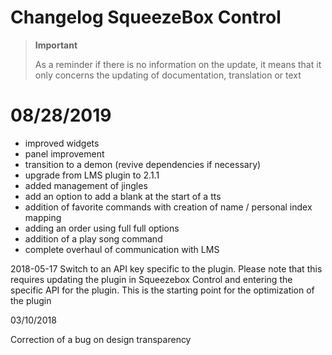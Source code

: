 # Changelog SqueezeBox Control

>**Important**
>
>As a reminder if there is no information on the update, it means that it only concerns the updating of documentation, translation or text

# 08/28/2019
- improved widgets
- panel improvement
- transition to a demon (revive dependencies if necessary)
- upgrade from LMS plugin to 2.1.1
- added management of jingles
- add an option to add a blank at the start of a tts
- addition of favorite commands with creation of name / personal index mapping
- adding an order using full full options
- addition of a play song command
- complete overhaul of communication with LMS


2018-05-17
Switch to an API key specific to the plugin. Please note that this requires updating the plugin in Squeezebox Control and entering the specific API for the plugin. This is the starting point for the optimization of the plugin

03/10/2018

Correction of a bug on design transparency
